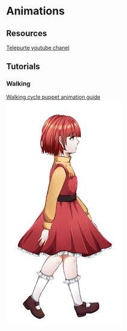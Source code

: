 # Animations

## Resources
[Telepurte  youtube chanel](https://www.youtube.com/channel/UCkDtCKtPKlsg-gJO_m5D0mQ)

## Tutorials

### Walking
[Walking cycle puppet animation guide](https://www.youtube.com/watch?v=66go82rZW4g&t=974s)  
![](img/walking_example.gif)